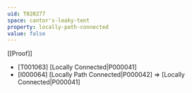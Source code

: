 ```yaml
---
uid: T020277
space: cantor's-leaky-tent
property: locally-path-connected
value: false
---
```

[[Proof]]

* [T001063] [Locally Connected|P000041]
* [I000064] [Locally Path Connected|P000042] => [Locally Connected|P000041]


